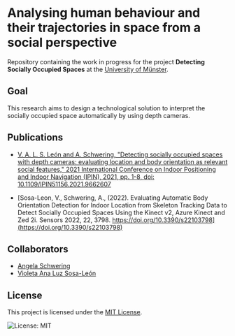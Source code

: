 # Analysing human behaviour and their trajectories in space from a social perspective
 
Repository containing the work in progress for the project __Detecting Socially Occupied Spaces__ at the [University of Münster](https://www.uni-muenster.de/Geoinformatics/en/).

## Goal
This research aims to design a technological solution to interpret the socially occupied space automatically by using depth cameras.

## Publications

- [V. A. L. S. León and A. Schwering, "Detecting socially occupied spaces with depth cameras: evaluating location and body orientation as relevant social features," 2021 International Conference on Indoor Positioning and Indoor Navigation (IPIN), 2021, pp. 1-8, doi: 10.1109/IPIN51156.2021.9662607](https://ieeexplore.ieee.org/document/9662607)

- [Sosa-Leon, V., Schwering, A., (2022). Evaluating Automatic Body Orientation Detection for Indoor Location from Skeleton Tracking Data to Detect Socially Occupied Spaces Using the Kinect v2, Azure Kinect and Zed 2i. Sensors 2022, 22, 3798. https://doi.org/10.3390/s22103798](https://doi.org/10.3390/s22103798)

## Collaborators

- [Angela Schwering](https://www.uni-muenster.de/Geoinformatics/en/institute/staff/index.php/109/Angela_Schwering)
- [Violeta Ana Luz Sosa-León](https://violetasdev.com/)

## License
This project is licensed under the [MIT License](LICENSE).

![License: MIT](https://img.shields.io/badge/License-MIT-yellow.svg)

